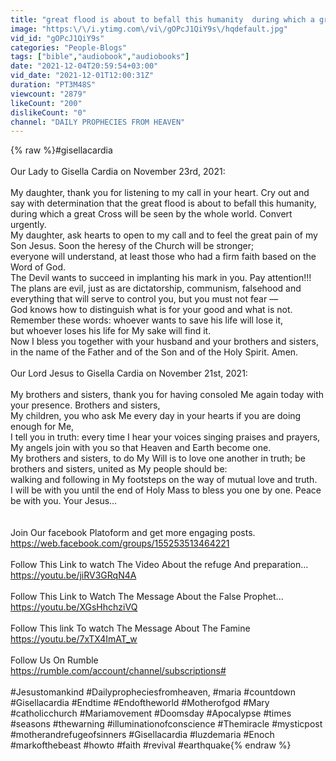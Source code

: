 ```yaml
---
title: "great flood is about to befall this humanity  during which a great Cross will be seen by the world"
image: "https:\/\/i.ytimg.com\/vi\/gOPcJ1QiY9s\/hqdefault.jpg"
vid_id: "gOPcJ1QiY9s"
categories: "People-Blogs"
tags: ["bible","audiobook","audiobooks"]
date: "2021-12-04T20:59:54+03:00"
vid_date: "2021-12-01T12:00:31Z"
duration: "PT3M48S"
viewcount: "2879"
likeCount: "200"
dislikeCount: "0"
channel: "DAILY PROPHECIES FROM HEAVEN"
---
```

{% raw %}#gisellacardia<br /><br />Our Lady to Gisella Cardia on November 23rd, 2021:<br /><br />My daughter, thank you for listening to my call in your heart. Cry out and say with determination that the great flood is about to befall this humanity, <br />during which a great Cross will be seen by the whole world. Convert urgently. <br />My daughter, ask hearts to open to my call and to feel the great pain of my Son Jesus. Soon the heresy of the Church will be stronger; <br />everyone will understand, at least those who had a firm faith based on the Word of God. <br />The Devil wants to succeed in implanting his mark in you. Pay attention!!! <br />The plans are evil, just as are dictatorship, communism, falsehood and everything that will serve to control you, but you must not fear — <br />God knows how to distinguish what is for your good and what is not. Remember these words: whoever wants to save his life will lose it, <br />but whoever loses his life for My sake will find it. <br /> Now I bless you together with your husband and your brothers and sisters, in the name of the Father and of the Son and of the Holy Spirit. Amen.<br /> <br />Our Lord Jesus to Gisella Cardia on November 21st, 2021:<br /><br />My brothers and sisters, thank you for having consoled Me again today with your presence. Brothers and sisters, <br />My children, you who ask Me every day in your hearts if you are doing enough for Me,<br /> I tell you in truth: every time I hear your voices singing praises and prayers, <br />My angels join with you so that Heaven and Earth become one.  <br />My brothers and sisters, to do My Will is to love one another in truth; be brothers and sisters, united as My people should be:<br /> walking and following in My footsteps on the way of mutual love and truth.<br /> I will be with you until the end of Holy Mass to bless you one by one. Peace be with you. Your Jesus…<br /><br /><br />Join Our facebook Platoform and get more engaging posts.<br /><a rel="nofollow" target="blank" href="https://web.facebook.com/groups/155253513464221">https://web.facebook.com/groups/155253513464221</a><br /><br />Follow This Link to watch The Video About the refuge And preparation...<br /><a rel="nofollow" target="blank" href="https://youtu.be/jiRV3GRqN4A">https://youtu.be/jiRV3GRqN4A</a><br /><br />Follow This Link to Watch The Message About the False Prophet...<br /><a rel="nofollow" target="blank" href="https://youtu.be/XGsHhchziVQ">https://youtu.be/XGsHhchziVQ</a><br /><br />Follow This link To watch The Message About The Famine<br /><a rel="nofollow" target="blank" href="https://youtu.be/7xTX4ImAT_w">https://youtu.be/7xTX4ImAT_w</a><br /><br />Follow Us On Rumble<br /><a rel="nofollow" target="blank" href="https://rumble.com/account/channel/subscriptions#">https://rumble.com/account/channel/subscriptions#</a><br /><br />#Jesustomankind  #Dailypropheciesfromheaven, #maria  #countdown #Gisellacardia #Endtime #Endoftheworld #Motherofgod #Mary #catholicchurch #Mariamovement #Doomsday #Apocalypse #times #seasons #thewarning #illuminationofconscience #Themiracle #mysticpost #motherandrefugeofsinners  #Gisellacardia #luzdemaria #Enoch #markofthebeast #howto #faith #revival #earthquake{% endraw %}
